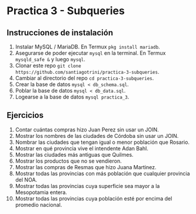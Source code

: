 # Practica 3 - Subqueries

## Instrucciones de instalación

1. Instalar MySQL / MariaDB. En Termux `pkg install mariadb`.
2. Asegurarse de poder ejecutar `mysql` en la terminal. En Termux `mysqld_safe &` y luego `mysql`.
3. Clonar este repo `git clone https://github.com/santiagotrini/practica-3-subqueries`.
4. Cambiar al directorio del repo `cd practica-3-subqueries`.
5. Crear la base de datos `mysql < db_schema.sql`.
6. Poblar la base de datos `mysql < db_data.sql`.
7. Logearse a la base de datos `mysql practica_3`.

## Ejercicios

1. Contar cuántas compras hizo Juan Perez sin usar un JOIN.
2. Mostrar los nombres de las ciudades de Córdoba sin usar un JOIN.
3. Nombrar las ciudades que tengan igual o menor población que Rosario.
4. Mostrar en qué provincia vive el intendente Adan Bahl.
5. Mostrar las ciudades más antiguas que Quilmes.
6. Mostrar los productos que no se vendieron.
7. Mostrar las compras de Resmas que hizo Juana Martinez.
8. Mostrar todas las provincias con más población que cualquier provincia del NOA.
9. Mostrar todas las provincias cuya superficie sea mayor a la Mesopotamia entera.
10. Mostrar todas las provincias cuya población esté por encima del promedio nacional.
